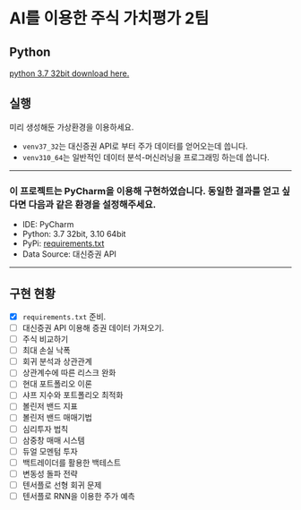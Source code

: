 # AI를 이용한 주식 가치평가 2팀

## Python
[python 3.7 32bit download here.](https://www.python.org/downloads/release/python-379/)

## 실행
미리 생성해둔 가상환경을 이용하세요.
* `venv37_32`는 대신증권 API로 부터 주가 데이터를 얻어오는데 씁니다.
* `venv310_64`는 일반적인 데이터 분석-머신러닝을 프로그래밍 하는데 씁니다.

---

### 이 프로젝트는 PyCharm을 이용해 구현하였습니다. 동일한 결과를 얻고 싶다면 다음과 같은 환경을 설정해주세요.
* IDE: PyCharm
* Python: 3.7 32bit, 3.10 64bit
* PyPi: [requirements.txt](./requirements.txt)
* Data Source: 대신증권 API

---

## 구현 현황

- [x] `requirements.txt` 준비.
- [ ] 대신증권 API 이용해 증권 데이터 가져오기.
- [ ] 주식 비교하기
- [ ] 최대 손실 낙폭
- [ ] 회귀 분석과 상관관계
- [ ] 상관계수에 따른 리스크 완화
- [ ] 현대 포트폴리오 이론
- [ ] 샤프 지수와 포트폴리오 최적화
- [ ] 볼린저 밴드 지표
- [ ] 볼린저 밴드 매매기법
- [ ] 심리투자 법칙
- [ ] 삼중창 매매 시스템
- [ ] 듀얼 모멘텀 투자
- [ ] 백트레이더를 활용한 백테스트
- [ ] 변동성 돌파 전략
- [ ] 텐서플로 선형 회귀 문제
- [ ] 텐서플로 RNN을 이용한 주가 예측